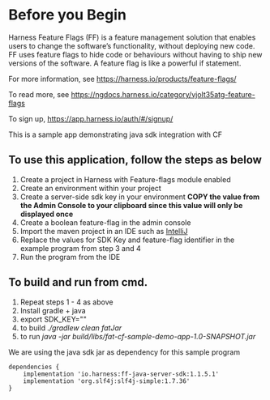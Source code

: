 # Before you Begin

Harness Feature Flags (FF) is a feature management solution that enables users to change the software’s functionality, without deploying new code. FF uses feature flags to hide code or behaviours without having to ship new versions of the software. A feature flag is like a powerful if statement.

For more information, see https://harness.io/products/feature-flags/

To read more, see https://ngdocs.harness.io/category/vjolt35atg-feature-flags

To sign up, https://app.harness.io/auth/#/signup/


This is a sample app demonstrating java sdk integration with CF 

## To use this application, follow the steps as below ##

1) Create a project in Harness with Feature-flags module enabled
2) Create an environment within your project
3) Create a server-side sdk key in your environment **COPY the value from the Admin Console to your clipboard since this value will only be displayed once**
4) Create a boolean feature-flag in the admin console
5) Import the maven project in an IDE such as [IntelliJ](https://www.jetbrains.com/idea/)
6) Replace the values for SDK Key and feature-flag identifier in the example program from step 3 and 4
7) Run the program from the IDE 

## To build and run from cmd.
1. Repeat steps 1 - 4 as above
2. Install gradle + java
3. export SDK_KEY="<your sdk key>"
4. to build *./gradlew clean fatJar*
5. to run *java -jar build/libs/fat-cf-sample-demo-app-1.0-SNAPSHOT.jar*

We are using the java sdk jar as dependency for this sample program
``` 
dependencies {
    implementation 'io.harness:ff-java-server-sdk:1.1.5.1'
    implementation 'org.slf4j:slf4j-simple:1.7.36'
}
```

